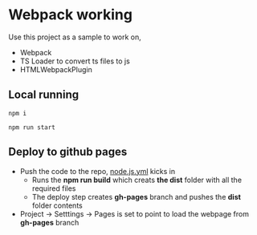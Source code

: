 # Webpack working

Use this project as a sample to work on,

- Webpack
- TS Loader to convert ts files to js
- HTMLWebpackPlugin

## Local running

```
npm i
```

```
npm run start
```

## Deploy to github pages

- Push the code to the repo, [node.js.yml](https://github.com/suriyaprakhash/kaleido/tree/feature/getting-started/.github/workflows) kicks in
    - Runs the **npm run build** which creats **the dist** folder with all the required files
    - The deploy step creates **gh-pages** branch and pushes the **dist** folder contents
- Project -> Setttings -> Pages is set to point to load the webpage from **gh-pages** branch